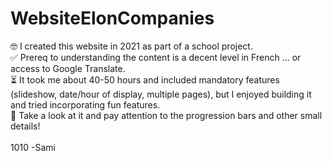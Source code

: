 # WebsiteElonCompanies
🤓 I created this website in 2021 as part of a school project. \
✅ Prereq to understanding the content is a decent level in French ... or access to Google Translate. \
⏳ It took me about 40-50 hours and included mandatory features (slideshow, date/hour of display, multiple pages), but I enjoyed building it and tried incorporating fun features. \
👀 Take a look at it and pay attention to the progression bars and other small details!\
\
1010 -Sami

